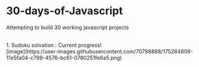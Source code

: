 # 30-days-of-Javascript
Attempting to build 30 working javascript projects

</br>
1. Sudoku solvation : Current progress!
</br>
 [image](https://user-images.githubusercontent.com/70798888/175284808-11e5fa04-c798-4576-bc61-0780251fe6a5.png)
